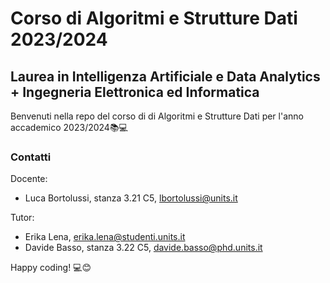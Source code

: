 # Corso di Algoritmi e Strutture Dati 2023/2024 
## Laurea in Intelligenza Artificiale e Data Analytics + Ingegneria Elettronica ed Informatica

Benvenuti nella repo del corso di di Algoritmi e Strutture Dati per l'anno accademico 2023/2024📚💻

### Contatti
Docente: 
- Luca Bortolussi, stanza 3.21 C5, lbortolussi@units.it 

Tutor: 
- Erika Lena, erika.lena@studenti.units.it
- Davide Basso, stanza 3.22 C5, davide.basso@phd.units.it

Happy coding! 💻😊
